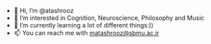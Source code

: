 - 👋 Hi, I’m @atashrooz
- 👀 I’m interested in Cognition, Neuroscience, Philosophy and Music
- 🌱 I’m currently learning a lot of different things:))
- 📫 You can reach me with matashrooz@sbmu.ac.ir

<!---
atashrooz/atashrooz is a ✨ special ✨ repository because its `README.md` (this file) appears on your GitHub profile.
You can click the Preview link to take a look at your changes.
--->
